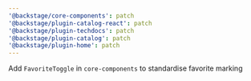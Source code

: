```yaml
---
'@backstage/core-components': patch
'@backstage/plugin-catalog-react': patch
'@backstage/plugin-techdocs': patch
'@backstage/plugin-catalog': patch
'@backstage/plugin-home': patch
---
```


Add `FavoriteToggle` in `core-components` to standardise favorite marking
